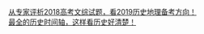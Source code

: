   
[从专家评析2018高考文综试题，看2019历史地理备考方向！](http://www.dianyue.me/archives/418/b0rjdrbl8z52bk5a/)  
[最全的历史时间轴，这样看历史好清楚！](http://www.dianyue.me/archives/921/58jrkijdiwih9hm1/)